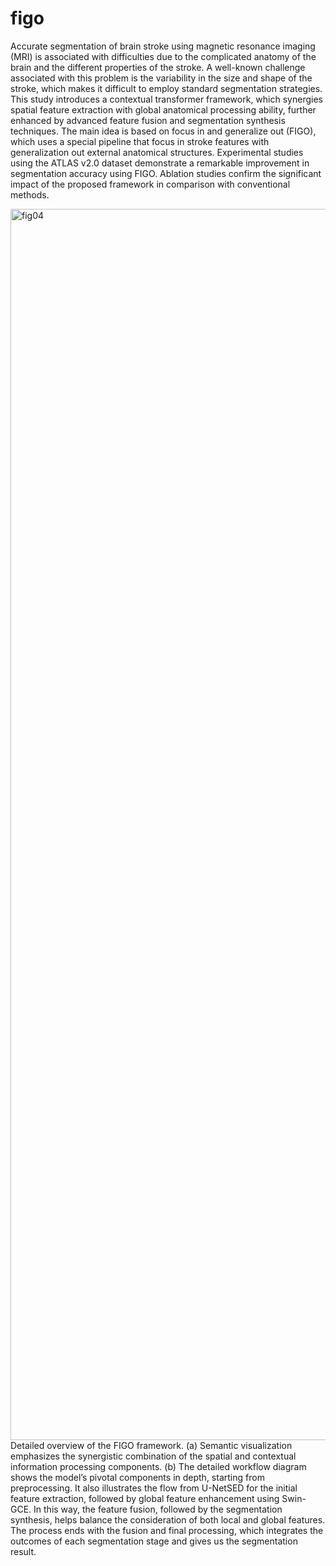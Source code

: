 # figo
Accurate segmentation of brain stroke using magnetic resonance imaging (MRI) is associated with difficulties due to the complicated anatomy of the brain and the different properties of the stroke. A well-known challenge associated with this problem is the variability in the size and shape of the stroke, which makes it difficult to employ standard segmentation strategies. This study introduces a contextual transformer framework, which synergies spatial feature extraction with global anatomical processing ability, further enhanced by advanced feature fusion and segmentation synthesis techniques. The main idea is based on focus in and generalize out (FIGO), which uses a special pipeline that focus in stroke features with generalization out external anatomical structures. Experimental studies using the ATLAS v2.0 dataset demonstrate a remarkable improvement in segmentation accuracy using FIGO. Ablation studies confirm the significant impact of the proposed framework in comparison with conventional methods.

<img width="1800" height="1970" alt="fig04" src="https://github.com/user-attachments/assets/e2381847-22cf-4700-a6f9-1a2a4aea1991" />
Detailed overview of the FIGO framework. (a) Semantic visualization emphasizes the synergistic combination of the spatial and contextual information processing components. (b) The detailed workflow diagram shows the model’s pivotal components in depth, starting from preprocessing. It also illustrates the flow from U-NetSED for the initial feature extraction, followed by global feature enhancement using Swin-GCE. In this way, the feature fusion, followed by the segmentation synthesis, helps balance the consideration of both local and global features. The process ends with the fusion and final processing, which integrates the outcomes of each segmentation stage and gives us the segmentation result.
